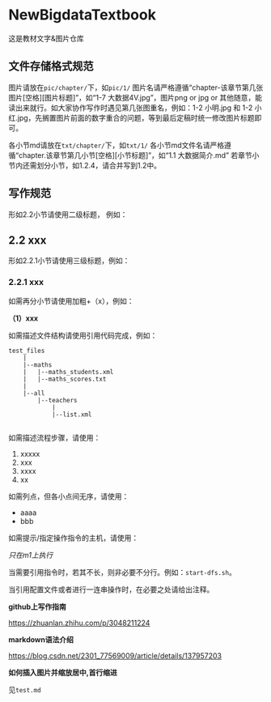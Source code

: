 # NewBigdataTextbook

这是教材文字&图片仓库

## 文件存储格式规范
图片请放在`pic/chapter/`下，如`pic/1/`
图片名请严格遵循“chapter-该章节第几张图片[空格\][图片标题\]”，如“1-7 大数据4V.jpg”，图片png or jpg or 其他随意，能读出来就行。如大家协作写作时遇见第几张图重名，例如：1-2 小明.jpg 和 1-2 小红.jpg，先搁置图片前面的数字重合的问题，等到最后定稿时统一修改图片标题即可。

各小节md请放在`txt/chapter/`下，如`txt/1/`
各小节md文件名请严格遵循“chapter.该章节第几小节[空格\][小节标题\]”，如“1.1 大数据简介.md”
若章节小节内还需划分小节，如1.2.4，请合并写到1.2中。

## 写作规范

形如2.2小节请使用二级标题， 例如：

## 2.2 xxx

形如2.2.1小节请使用三级标题，例如：

### 2.2.1 xxx

如需再分小节请使用加粗+（x），例如：

**（1）xxx**

如需描述文件结构请使用引用代码完成，例如：
```
test_files
    |
    |--maths
    |   |--maths_students.xml    
    |   |--maths_scores.txt    
    |
    |--all
        |--teachers
            |
            |--list.xml        
    
```

如需描述流程步骤，请使用：

1. xxxxx
2. xxx
3. xxxx
4. xx

如需列点，但各小点间无序，请使用：

* aaaa
* bbb


如需提示/指定操作指令的主机，请使用：

_只在m1上执行_

当需要引用指令时，若其不长，则非必要不分行。例如：`start-dfs.sh`。

当引用配置文件或者进行一连串操作时，在必要之处请给出注释。




**github上写作指南**

https://zhuanlan.zhihu.com/p/3048211224

**markdown语法介绍**

https://blog.csdn.net/2301_77569009/article/details/137957203

**如何插入图片并缩放居中,首行缩进**

见`test.md`
